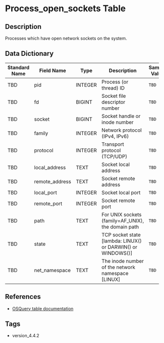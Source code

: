 # Process_open_sockets Table

## Description
Processes which have open network sockets on the system.

## Data Dictionary
|Standard Name|Field Name|Type|Description|Sample Value|
|---|---|---|---|---|
|TBD|pid|INTEGER|Process (or thread) ID|`TBD`|
|TBD|fd|BIGINT|Socket file descriptor number|`TBD`|
|TBD|socket|BIGINT|Socket handle or inode number|`TBD`|
|TBD|family|INTEGER|Network protocol (IPv4, IPv6)|`TBD`|
|TBD|protocol|INTEGER|Transport protocol (TCP/UDP)|`TBD`|
|TBD|local_address|TEXT|Socket local address|`TBD`|
|TBD|remote_address|TEXT|Socket remote address|`TBD`|
|TBD|local_port|INTEGER|Socket local port|`TBD`|
|TBD|remote_port|INTEGER|Socket remote port|`TBD`|
|TBD|path|TEXT|For UNIX sockets (family=AF_UNIX), the domain path|`TBD`|
|TBD|state|TEXT|TCP socket state [lambda: LINUX() or DARWIN() or WINDOWS()]|`TBD`|
|TBD|net_namespace|TEXT|The inode number of the network namespace [LINUX]|`TBD`|

## References
* [OSQuery table documentation](https://osquery.io/schema/current#process_open_sockets)

## Tags
* version_4.4.2
